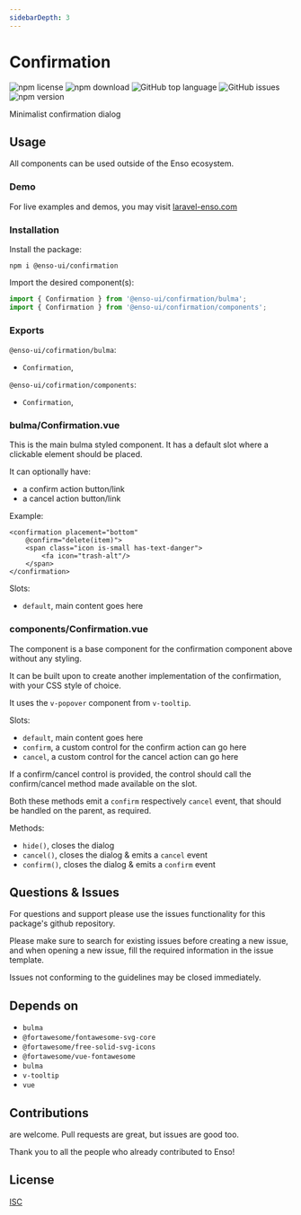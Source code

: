 ```yaml
---
sidebarDepth: 3
---
```


# Confirmation

![npm license](https://img.shields.io/npm/l/@enso-ui/confirmation.svg) 
![npm download](https://img.shields.io/npm/dm/@enso-ui/confirmation.svg) 
![GitHub top language](https://img.shields.io/github/languages/top/enso-ui/confirmation.svg) 
![GitHub issues](https://img.shields.io/github/issues/enso-ui/confirmation.svg) 
![npm version](https://img.shields.io/npm/v/@enso-ui/confirmation.svg) 

Minimalist confirmation dialog

## Usage
All components can be used outside of the Enso ecosystem.

### Demo

For live examples and demos, you may visit [laravel-enso.com](https://www.laravel-enso.com)

### Installation

Install the package:
```
npm i @enso-ui/confirmation
```
Import the desired component(s):
```js
import { Confirmation } from '@enso-ui/confirmation/bulma';
import { Confirmation } from '@enso-ui/confirmation/components';
```

### Exports

`@enso-ui/cofirmation/bulma`:
- `Confirmation`,

`@enso-ui/cofirmation/components`:
- `Confirmation`,

### bulma/Confirmation.vue
This is the main bulma styled component. It has a default slot where
a clickable element should be placed.
 
It can optionally have:
- a confirm action button/link
- a cancel action button/link

Example:
```vue
<confirmation placement="bottom"
    @confirm="delete(item)">
    <span class="icon is-small has-text-danger">
        <fa icon="trash-alt"/>
    </span>
</confirmation>
```

Slots:
- `default`, main content goes here

### components/Confirmation.vue
The component is a base component for the confirmation component above
without any styling.

It can be built upon to create another implementation of the confirmation, 
with your CSS style of choice.

It uses the `v-popover` component from `v-tooltip`.

Slots:
- `default`, main content goes here
- `confirm`, a custom control for the confirm action can go here
- `cancel`, a custom control for the cancel action can go here

If a confirm/cancel control is provided, the control should call the confirm/cancel method 
made available on the slot.

Both these methods emit a `confirm` respectively `cancel` event, that should be 
handled on the parent, as required.

Methods:
- `hide()`, closes the dialog
- `cancel()`, closes the dialog & emits a `cancel` event
- `confirm()`, closes the dialog & emits a `confirm` event

## Questions & Issues

For questions and support please use the issues functionality
for this package's github repository.

Please make sure to search for existing issues before creating a new issue,
and when opening a new issue, fill the required information in the issue template.

Issues not conforming to the guidelines may be closed immediately.

## Depends on

- `bulma`
- `@fortawesome/fontawesome-svg-core`
- `@fortawesome/free-solid-svg-icons`
- `@fortawesome/vue-fontawesome`
- `bulma`
- `v-tooltip`
- `vue`

## Contributions

are welcome. Pull requests are great, but issues are good too.

Thank you to all the people who already contributed to Enso!

## License

[ISC](https://opensource.org/licenses/ISC)
